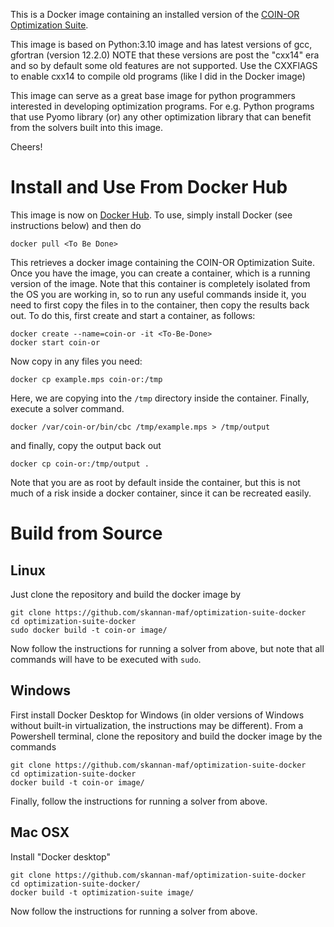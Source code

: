 This is a Docker image containing an installed version of the [COIN-OR
Optimization Suite](https://github.com/coin-or/COIN-OR-OptimizationSuite).

This image is based on Python:3.10 image and has latest versions of gcc, gfortran (version 12.2.0)
NOTE that these versions are post the "cxx14" era and so by default some old features are not supported.
Use the CXXFlAGS to enable cxx14 to compile old programs (like I did in the Docker image)

This image can serve as a great base image for python programmers interested in developing optimization programs.
For e.g. Python programs that use Pyomo library (or) any other optimization library that can benefit from the solvers built into this image.

Cheers!

# Install and Use From Docker Hub

This image is now on [Docker
Hub](https://hub.docker.com/r/tkralphs/coinor-optimization-suite/). To use,
simply install Docker (see instructions below) and then do

```
docker pull <To Be Done>
```

This retrieves a docker image containing the COIN-OR Optimization Suite. Once
you have the image, you can create a container, which is a running version of
the image. Note that this container is completely isolated from the OS you are
working in, so to run any useful commands inside it, you need to first copy
the files in to the container, then copy the results back out. To do this,
first create and start a container, as follows:

```
docker create --name=coin-or -it <To-Be-Done>
docker start coin-or
```

Now copy in any files you need:

```
docker cp example.mps coin-or:/tmp
```

Here, we are copying into the `/tmp` directory inside the container. Finally,
execute a solver command.

```
docker /var/coin-or/bin/cbc /tmp/example.mps > /tmp/output
```

and finally, copy the output back out

```
docker cp coin-or:/tmp/output .
```

Note that you are as root by default inside the container, but this is not
much of a risk inside a docker container, since it can be recreated easily.

# Build from Source

## Linux

Just clone the repository and build the docker image by

```
git clone https://github.com/skannan-maf/optimization-suite-docker
cd optimization-suite-docker
sudo docker build -t coin-or image/
```

Now follow the instructions for running a solver from above, but note that all
commands will have to be executed with `sudo`.

## Windows

First install Docker Desktop for Windows (in older versions of Windows without
built-in virtualization, the instructions may be different). From a Powershell
terminal, clone the repository and build the docker image by the commands

```
git clone https://github.com/skannan-maf/optimization-suite-docker
cd optimization-suite-docker
docker build -t coin-or image/
```

Finally, follow the instructions for running a solver from above.

## Mac OSX

Install "Docker desktop"

```
git clone https://github.com/skannan-maf/optimization-suite-docker
cd optimization-suite-docker/
docker build -t optimization-suite image/
```

Now follow the instructions for running a solver from above.
